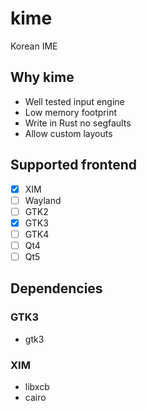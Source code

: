 # kime

Korean IME

## Why kime

* Well tested input engine
* Low memory footprint
* Write in Rust no segfaults
* Allow custom layouts

## Supported frontend

- [x] XIM
- [ ] Wayland
- [ ] GTK2
- [x] GTK3
- [ ] GTK4
- [ ] Qt4
- [ ] Qt5

## Dependencies

### GTK3

* gtk3

### XIM

* libxcb
* cairo
